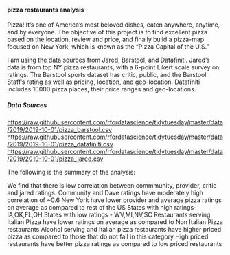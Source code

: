 #### pizza restaurants analysis
Pizza! It’s one of America’s most beloved dishes, eaten anywhere, anytime, and by everyone. The objective of this project is to find excellent pizza based on the location, review and price, and finally build a pizza-map focused on New York, which is known as the “Pizza Capital of the U.S.”

I am using the data sources from Jared, Barstool, and Datafiniti. Jared’s data is from top NY pizza restaurants, with a 6-point Likert scale survey on ratings. The Barstool sports dataset has critic, public, and the Barstool Staff’s rating as well as pricing, location, and geo-location. Datafiniti includes 10000 pizza places, their price ranges and geo-locations.

##### Data Sources
https://raw.githubusercontent.com/rfordatascience/tidytuesday/master/data/2019/2019-10-01/pizza_barstool.csv
https://raw.githubusercontent.com/rfordatascience/tidytuesday/master/data/2019/2019-10-01/pizza_datafiniti.csv
https://raw.githubusercontent.com/rfordatascience/tidytuesday/master/data/2019/2019-10-01/pizza_jared.csv

The following is the summary of the analysis:

We find that there is low correlation between commmunity, provider, critic and jared ratings. Community and Dave ratings have moderately high correlation of ~0.6
New York have lower provider and average pizza ratings on average as compared to rest of the US States with high ratings- IA,OK,FL,OH States with low ratings - 
WV,MI,NV,SC Restaurants serving Italian Pizza have lower ratings on average as compared to Non Italian Pizza restaurants Alcohol serving and Italian pizza 
restaurants have higher priced pizza as compared to those that do not fall in this category High priced restaurants have better pizza ratings as compared to 
low priced restaurants


